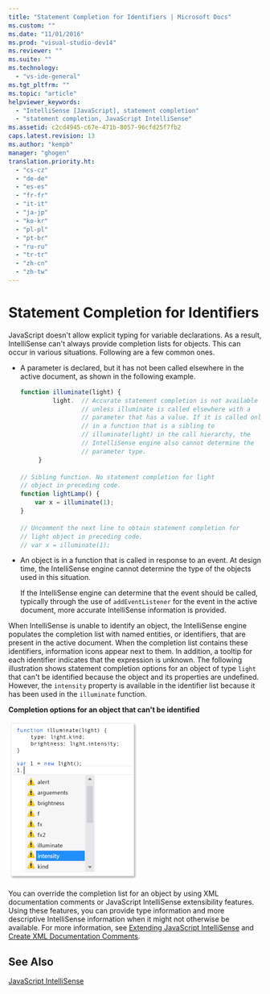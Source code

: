 ```yaml
---
title: "Statement Completion for Identifiers | Microsoft Docs"
ms.custom: ""
ms.date: "11/01/2016"
ms.prod: "visual-studio-dev14"
ms.reviewer: ""
ms.suite: ""
ms.technology: 
  - "vs-ide-general"
ms.tgt_pltfrm: ""
ms.topic: "article"
helpviewer_keywords: 
  - "IntelliSense [JavaScript], statement completion"
  - "statement completion, JavaScript IntelliSense"
ms.assetid: c2cd4945-c67e-471b-8057-96cfd25f7fb2
caps.latest.revision: 13
ms.author: "kempb"
manager: "ghogen"
translation.priority.ht: 
  - "cs-cz"
  - "de-de"
  - "es-es"
  - "fr-fr"
  - "it-it"
  - "ja-jp"
  - "ko-kr"
  - "pl-pl"
  - "pt-br"
  - "ru-ru"
  - "tr-tr"
  - "zh-cn"
  - "zh-tw"
---
```

# Statement Completion for Identifiers
JavaScript doesn't allow explicit typing for variable declarations. As a result, IntelliSense can't always provide completion lists for objects. This can occur in various situations. Following are a few common ones.  
  
-   A parameter is declared, but it has not been called elsewhere in the active document, as shown in the following example.  
  
    ```javascript  
    function illuminate(light) {  
             light.  // Accurate statement completion is not available   
                     // unless illuminate is called elsewhere with a   
                     // parameter that has a value. If it is called only  
                     // in a function that is a sibling to   
                     // illuminate(light) in the call hierarchy, the   
                     // IntelliSense engine also cannot determine the   
                     // parameter type.  
         }  
  
    // Sibling function. No statement completion for light   
    // object in preceding code.  
    function lightLamp() {  
        var x = illuminate(1);  
    }  
  
    // Uncomment the next line to obtain statement completion for  
    // light object in preceding code.  
    // var x = illuminate(1);  
    ```  
  
-   An object is in a function that is called in response to an event. At design time, the IntelliSense engine cannot determine the type of the objects used in this situation.  
  
     If the IntelliSense engine can determine that the event should be called, typically through the use of `addEventListener` for the event in the active document, more accurate IntelliSense information is provided.  
  
 When IntelliSense is unable to identify an object, the IntelliSense engine populates the completion list with named entities, or identifiers, that are present in the active document. When the completion list contains these identifiers, information icons appear next to them. In addition, a tooltip for each identifier indicates that the expression is unknown. The following illustration shows statement completion options for an object of type `light` that can't be identified because the object and its properties are undefined. However, the `intensity` property is available in the identifier list because it has been used in the `illuminate` function.  
  
 **Completion options for an object that can't be identified**  
  
 ![JavaScript IntelliSense for identifiers](../ide/media/js_intellisense_identifiers.png "js_intellisense_identifiers")  
  
 You can override the completion list for an object by using XML documentation comments or JavaScript IntelliSense extensibility features. Using these features, you can provide type information and more descriptive IntelliSense information when it might not otherwise be available. For more information, see [Extending JavaScript IntelliSense](../ide/extending-javascript-intellisense.md) and [Create XML Documentation Comments](../ide/create-xml-documentation-comments-for-javascript-intellisense.md).  
  
## See Also  
 [JavaScript IntelliSense](../ide/javascript-intellisense.md)